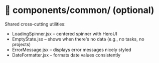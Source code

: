 # 📂 components/common/ (optional)

Shared cross-cutting utilities:

* LoadingSpinner.jsx – centered spinner with HeroUI
* EmptyState.jsx – shows when there's no data (e.g., no tasks, no projects)
* ErrorMessage.jsx – displays error messages nicely styled
* DateFormatter.jsx – formats date values consistently
